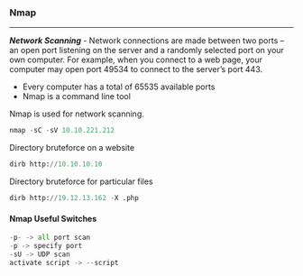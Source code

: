 ### Nmap

---

***Network Scanning*** - Network connections are made between two ports – an open port listening on the server and a randomly selected port on your own computer. For example, when you connect to a web page, your computer may open port 49534 to connect to the server’s port 443.

- Every computer has a total of 65535 available ports
- Nmap is a command line tool




Nmap is used for network scanning.

```py
nmap -sC -sV 10.10.221.212
```

Directory bruteforce on a website

```py
dirb http://10.10.10.10
```

Directory bruteforce for particular files 

```py
dirb http://19.12.13.162 -X .php
```

#### Nmap Useful Switches 

```py
-p- -> all port scan 
-p -> specify port
-sU -> UDP scan
activate script -> --script
```

